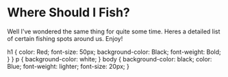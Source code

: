 <!DOCTYPE html>
<html>
<link href="website.css" type="text/css" rel="stylesheet">
<title>Where Should I Fish?</title>
<body>
<h1>
Where Should I Fish?
</h1>
<head>Well I've wondered the same thing for quite some time.
 Heres a detailed list of certain fishing spots around us. Enjoy!
 </head>
 























h1 {
	color: Red;
	font-size: 50px;
	background-color: Black;
	font-weight: Bold;
}
}
p {
	background-color: white;
}
body {
	background-color: black;
	color: Blue;
	font-weight: lighter;
	font-size: 20px;
}
















</body>
</html>
